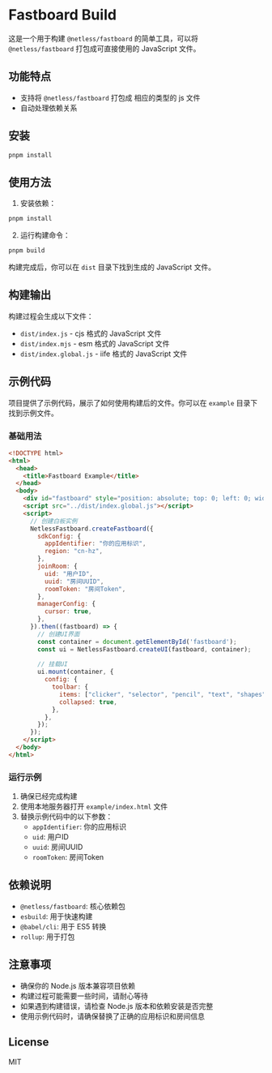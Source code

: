 # Fastboard Build

这是一个用于构建 `@netless/fastboard` 的简单工具，可以将 `@netless/fastboard` 打包成可直接使用的 JavaScript 文件。

## 功能特点

- 支持将 `@netless/fastboard` 打包成 相应的类型的 js 文件
- 自动处理依赖关系

## 安装

```bash
pnpm install
```

## 使用方法

1. 安装依赖：
```bash
pnpm install
```

2. 运行构建命令：
```bash
pnpm build
```

构建完成后，你可以在 `dist` 目录下找到生成的 JavaScript 文件。

## 构建输出

构建过程会生成以下文件：
- `dist/index.js` - cjs 格式的 JavaScript 文件
- `dist/index.mjs` - esm 格式的 JavaScript 文件
- `dist/index.global.js` - iife 格式的 JavaScript 文件

## 示例代码

项目提供了示例代码，展示了如何使用构建后的文件。你可以在 `example` 目录下找到示例文件。

### 基础用法

```html
<!DOCTYPE html>
<html>
  <head>
    <title>Fastboard Example</title>
  </head>
  <body>
    <div id="fastboard" style="position: absolute; top: 0; left: 0; width: 100%; height: 100%;"></div>
    <script src="../dist/index.global.js"></script>
    <script>
      // 创建白板实例
      NetlessFastboard.createFastboard({
        sdkConfig: {
          appIdentifier: "你的应用标识",
          region: "cn-hz",
        },
        joinRoom: {
          uid: "用户ID",
          uuid: "房间UUID",
          roomToken: "房间Token",
        },
        managerConfig: {
          cursor: true,
        },
      }).then((fastboard) => {
        // 创建UI界面
        const container = document.getElementById('fastboard');
        const ui = NetlessFastboard.createUI(fastboard, container);
        
        // 挂载UI
        ui.mount(container, {
          config: {
            toolbar: {
              items: ["clicker", "selector", "pencil", "text", "shapes", "eraser", "clear", "laserPointer"],
              collapsed: true,
            },
          },
        });
      });
    </script>
  </body>
</html>
```

### 运行示例

1. 确保已经完成构建
2. 使用本地服务器打开 `example/index.html` 文件
3. 替换示例代码中的以下参数：
   - `appIdentifier`: 你的应用标识
   - `uid`: 用户ID
   - `uuid`: 房间UUID
   - `roomToken`: 房间Token

## 依赖说明

- `@netless/fastboard`: 核心依赖包
- `esbuild`: 用于快速构建
- `@babel/cli`: 用于 ES5 转换
- `rollup`: 用于打包

## 注意事项

- 确保你的 Node.js 版本兼容项目依赖
- 构建过程可能需要一些时间，请耐心等待
- 如果遇到构建错误，请检查 Node.js 版本和依赖安装是否完整
- 使用示例代码时，请确保替换了正确的应用标识和房间信息

## License

MIT